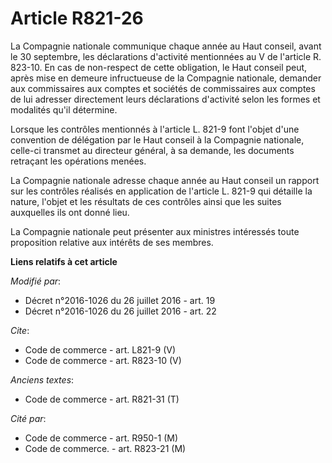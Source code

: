 # Article R821-26

La Compagnie nationale communique chaque année au Haut conseil, avant le 30 septembre, les déclarations d'activité
mentionnées au V de l'article R. 823-10. En cas de non-respect de cette obligation, le Haut conseil peut, après mise en
demeure infructueuse de la Compagnie nationale, demander aux commissaires aux comptes et sociétés de commissaires aux comptes
de lui adresser directement leurs déclarations d'activité selon les formes et modalités qu'il détermine. 

Lorsque les contrôles mentionnés à l'article L. 821-9 font l'objet d'une convention de délégation par le Haut conseil à la
Compagnie nationale, celle-ci transmet au directeur général, à sa demande, les documents retraçant les opérations menées. 

La Compagnie nationale adresse chaque année au Haut conseil un rapport sur les contrôles réalisés en application de l'article
L. 821-9 qui détaille la nature, l'objet et les résultats de ces contrôles ainsi que les suites auxquelles ils ont donné
lieu. 

La Compagnie nationale peut présenter aux ministres intéressés toute proposition relative aux intérêts de ses membres.

**Liens relatifs à cet article**

_Modifié par_:

  - Décret n°2016-1026 du 26 juillet 2016 - art. 19
  - Décret n°2016-1026 du 26 juillet 2016 - art. 22

_Cite_:

  - Code de commerce - art. L821-9 (V)
  - Code de commerce - art. R823-10 (V)

_Anciens textes_:

  - Code de commerce - art. R821-31 (T)

_Cité par_:

  - Code de commerce - art. R950-1 (M)
  - Code de commerce. - art. R823-21 (M)
